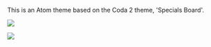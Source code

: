 This is an Atom theme based on the Coda 2 theme, 'Specials Board'.

![](http://f.cl.ly/items/0b2R073s3e04261Z0120/Screen%20Shot%202014-02-27%20at%203.14.25%20PM.png)

![](http://f.cl.ly/items/3z2e3g0s211W1n2K0j1s/Screen%20Shot%202014-02-27%20at%203.14.32%20PM.png)

